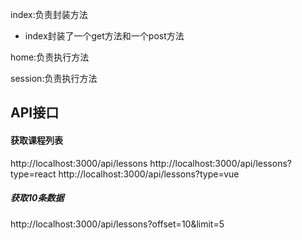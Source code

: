 index:负责封装方法
-  index封装了一个get方法和一个post方法

home:负责执行方法

session:负责执行方法

## API接口
#### 获取课程列表
http://localhost:3000/api/lessons
http://localhost:3000/api/lessons?type=react
http://localhost:3000/api/lessons?type=vue

##### 获取10条数据
http://localhost:3000/api/lessons?offset=10&limit=5